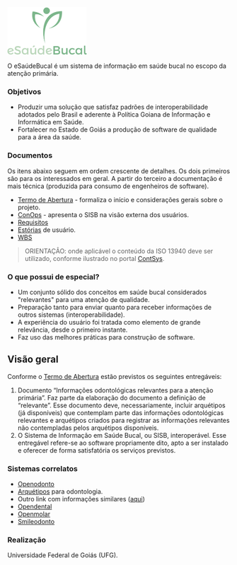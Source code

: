 <img src="logo/logo.png" height="107">

O eSaúdeBucal é um sistema de informação em saúde bucal no escopo da atenção primária.

### Objetivos
- Produzir uma solução que satisfaz padrões de interoperabilidade adotados pelo Brasil e aderente à Política Goiana de Informação e Informática em Saúde. 
- Fortalecer no Estado de Goiás a produção de software de qualidade para a área da saúde.

### Documentos
Os itens abaixo seguem em ordem crescente de detalhes. Os dois primeiros são para os interessados em geral. A partir do terceiro a documentação é mais técnica (produzida para consumo de engenheiros de software). 

- [Termo de Abertura](https://docs.google.com/document/d/1-7-s9yEcUR5eE9cigPSo0GyrEhAQpxWoK1soz_29M84/edit?usp=sharing) - formaliza o início e considerações gerais sobre o projeto.
- [ConOps](https://github.com/kyriosdata/sisb/blob/master/info/ConOps.md) - apresenta o SISB na visão externa dos usuários.
- [Requisitos](https://github.com/kyriosdata/sisb/blob/master/info/Requisitos.md)
- [Estórias](https://github.com/kyriosdata/sisb/blob/master/info/estorias-usuarios.md) de usuário.
- [WBS](https://drive.mindmup.com/map/0B2KOoPbti6jsQ29xTERvTlF4SGc)

> ORIENTAÇÂO: onde aplicável o conteúdo da ISO 13940 deve ser utilizado, conforme ilustrado no portal [ContSys](https://contsys.org/).

### O que possui de especial?
- Um conjunto sólido dos conceitos em saúde bucal considerados "relevantes" para uma atenção de qualidade.
- Preparação tanto para enviar quanto para receber informações de outros sistemas (interoperabilidade).
- A experiência do usuário foi tratada como elemento de grande relevância, desde o primeiro instante.
- Faz uso das melhores práticas para construção de software.


## Visão geral
Conforme o [Termo de Abertura](https://docs.google.com/document/d/1-7-s9yEcUR5eE9cigPSo0GyrEhAQpxWoK1soz_29M84/edit?usp=sharing) estão previstos os seguintes entregáveis:
 1. Documento “Informações odontológicas relevantes para a atenção primária”. Faz parte da elaboração do documento a definição de “relevante”. Esse documento deve, necessariamente, incluir arquétipos (já disponíveis) que contemplam parte das informações odontológicas relevantes e arquétipos criados para registrar as informações relevantes não contempladas pelos arquétipos disponíveis. 
 1. O Sistema de Informação em Saúde Bucal, ou SISB, interoperável. Esse entregável refere-se ao software propriamente dito, apto a ser instalado e oferecer de forma satisfatória os serviços previstos.  

### Sistemas correlatos
- [Openodonto](http://openodonto.org/)
- [Arquétipos](https://github.com/odonto/datamodel) para odontologia.
- Outro link com informações similares ([aqui](https://www.openhealthhub.org/t/openodonto-hack-weekend-1/226/7))
- [Opendental](http://www.opendental.com/)
- [Openmolar](http://openmolar.com/)
- [Smileodonto](http://www.smileodonto.com.br/gco/)

### Realização
Universidade Federal de Goiás (UFG). 

